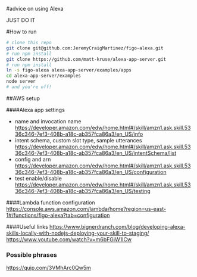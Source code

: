 #advice on using Alexa

JUST DO IT

#How to run

```bash
# clone this repo
git clone git@github.com:JeremyCraigMartinez/figo-alexa.git
# run npm install
git clone https://github.com/matt-kruse/alexa-app-server.git
# run npm install
ln -s figo-alexa alexa-app-server/examples/apps
cd alexa-app-server/examples
node server
# and you're off!
```

##AWS setup

####Alexa app settings
* name and invocation name https://developer.amazon.com/edw/home.html#/skill/amzn1.ask.skill.5336c346-7ef3-408b-a18c-ab357fca86a3/en_US/info
* intent schema, custom slot type, sample utterances
https://developer.amazon.com/edw/home.html#/skill/amzn1.ask.skill.5336c346-7ef3-408b-a18c-ab357fca86a3/en_US/intentSchema/list
* config and arn
https://developer.amazon.com/edw/home.html#/skill/amzn1.ask.skill.5336c346-7ef3-408b-a18c-ab357fca86a3/en_US/configuration
* test enable/disable
https://developer.amazon.com/edw/home.html#/skill/amzn1.ask.skill.5336c346-7ef3-408b-a18c-ab357fca86a3/en_US/testing

####Lambda function configuration
https://console.aws.amazon.com/lambda/home?region=us-east-1#/functions/figo-alexa?tab=configuration

####Useful links
https://www.bignerdranch.com/blog/developing-alexa-skills-locally-with-nodejs-deploying-your-skill-to-staging/
https://www.youtube.com/watch?v=m6bFGiW1ICw

### Possible phrases
https://quip.com/3VMhArc0Qw5m

